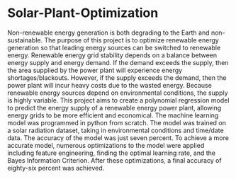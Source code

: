 # Solar-Plant-Optimization
Non-renewable energy generation is both degrading to the Earth and non-sustainable. The purpose of this project is to optimize renewable energy generation so that leading energy sources can be switched to renewable energy. Renewable energy grid stability depends on a balance between energy supply and energy demand. If the demand exceeds the supply, then the area supplied by the power plant will experience energy shortages/blackouts. However, if the supply exceeds the demand, then the power plant will incur heavy costs due to the wasted energy. Because renewable energy sources depend on environmental conditions, the supply is highly variable. This project aims to create a polynomial regression model to predict the energy supply of a renewable energy power plant, allowing energy grids to be more efficient and economical. The machine learning model was programmed in python from scratch. The model was trained on a solar radiation dataset, taking in environmental conditions and time/date data. The accuracy of the model was just seven percent. To achieve a more accurate model, numerous optimizations to the model were applied including feature engineering, finding the optimal learning rate, and the Bayes Information Criterion. After these optimizations, a final accuracy of eighty-six percent was achieved.
